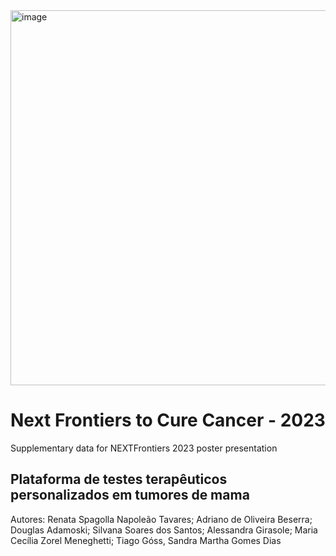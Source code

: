 <img width="600" alt="image" src="https://github.com/douglasadamoski/nextfrontiers2023/assets/2281214/3c463fc0-0a48-4d72-aac6-4804186727f6">

# Next Frontiers to Cure Cancer - 2023
Supplementary data for NEXTFrontiers 2023 poster presentation

## Plataforma de testes terapêuticos personalizados em tumores de mama

Autores: Renata Spagolla Napoleão Tavares; Adriano de Oliveira Beserra; Douglas Adamoski; Silvana Soares dos Santos; Alessandra Girasole; Maria Cecília Zorel Meneghetti; Tiago Góss, Sandra Martha Gomes Dias
